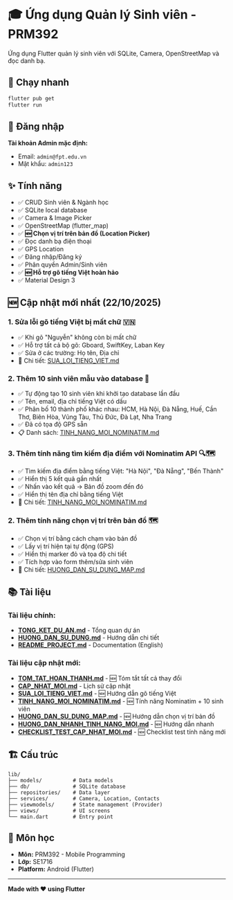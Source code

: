 # 🎓 Ứng dụng Quản lý Sinh viên - PRM392

Ứng dụng Flutter quản lý sinh viên với SQLite, Camera, OpenStreetMap và đọc danh bạ.

## 🚀 Chạy nhanh

```bash
flutter pub get
flutter run
```

## 🔑 Đăng nhập

**Tài khoản Admin mặc định:**
- Email: `admin@fpt.edu.vn`
- Mật khẩu: `admin123`

## ✨ Tính năng

- ✅ CRUD Sinh viên & Ngành học
- ✅ SQLite local database
- ✅ Camera & Image Picker
- ✅ OpenStreetMap (flutter_map)
- ✅ **🆕 Chọn vị trí trên bản đồ (Location Picker)**
- ✅ Đọc danh bạ điện thoại
- ✅ GPS Location
- ✅ Đăng nhập/Đăng ký
- ✅ Phân quyền Admin/Sinh viên
- ✅ **🆕 Hỗ trợ gõ tiếng Việt hoàn hảo**
- ✅ Material Design 3

## 🆕 Cập nhật mới nhất (22/10/2025)

### **1. Sửa lỗi gõ tiếng Việt bị mất chữ** 🇻🇳
- ✅ Khi gõ "Nguyễn" không còn bị mất chữ
- ✅ Hỗ trợ tất cả bộ gõ: Gboard, SwiftKey, Laban Key
- ✅ Sửa ở các trường: Họ tên, Địa chỉ
- 📖 Chi tiết: [SUA_LOI_TIENG_VIET.md](SUA_LOI_TIENG_VIET.md)

### **2. Thêm 10 sinh viên mẫu vào database** 👥
- ✅ Tự động tạo 10 sinh viên khi khởi tạo database lần đầu
- ✅ Tên, email, địa chỉ tiếng Việt có dấu
- ✅ Phân bố 10 thành phố khác nhau: HCM, Hà Nội, Đà Nẵng, Huế, Cần Thơ, Biên Hòa, Vũng Tàu, Thủ Đức, Đà Lạt, Nha Trang
- ✅ Đã có tọa độ GPS sẵn
- 📋 Danh sách: [TINH_NANG_MOI_NOMINATIM.md](TINH_NANG_MOI_NOMINATIM.md)

### **3. Thêm tính năng tìm kiếm địa điểm với Nominatim API** 🔍🗺️
- ✅ Tìm kiếm địa điểm bằng tiếng Việt: "Hà Nội", "Đà Nẵng", "Bến Thành"
- ✅ Hiển thị 5 kết quả gần nhất
- ✅ Nhấn vào kết quả → Bản đồ zoom đến đó
- ✅ Hiển thị tên địa chỉ bằng tiếng Việt
- 📖 Chi tiết: [TINH_NANG_MOI_NOMINATIM.md](TINH_NANG_MOI_NOMINATIM.md)

### **2. Thêm tính năng chọn vị trí trên bản đồ** 🗺️
- ✅ Chọn vị trí bằng cách chạm vào bản đồ
- ✅ Lấy vị trí hiện tại tự động (GPS)
- ✅ Hiển thị marker đỏ và tọa độ chi tiết
- ✅ Tích hợp vào form thêm/sửa sinh viên
- 📖 Chi tiết: [HUONG_DAN_SU_DUNG_MAP.md](HUONG_DAN_SU_DUNG_MAP.md)

## 📚 Tài liệu

### **Tài liệu chính:**
- **[TONG_KET_DU_AN.md](TONG_KET_DU_AN.md)** - Tổng quan dự án
- **[HUONG_DAN_SU_DUNG.md](HUONG_DAN_SU_DUNG.md)** - Hướng dẫn chi tiết
- **[README_PROJECT.md](README_PROJECT.md)** - Documentation (English)

### **Tài liệu cập nhật mới:**
- **[TOM_TAT_HOAN_THANH.md](TOM_TAT_HOAN_THANH.md)** - 🆕 Tóm tắt tất cả thay đổi
- **[CAP_NHAT_MOI.md](CAP_NHAT_MOI.md)** - Lịch sử cập nhật
- **[SUA_LOI_TIENG_VIET.md](SUA_LOI_TIENG_VIET.md)** - 🆕 Hướng dẫn gõ tiếng Việt
- **[TINH_NANG_MOI_NOMINATIM.md](TINH_NANG_MOI_NOMINATIM.md)** - 🆕 Tính năng Nominatim + 10 sinh viên
- **[HUONG_DAN_SU_DUNG_MAP.md](HUONG_DAN_SU_DUNG_MAP.md)** - 🆕 Hướng dẫn chọn vị trí bản đồ
- **[HUONG_DAN_NHANH_TINH_NANG_MOI.md](HUONG_DAN_NHANH_TINH_NANG_MOI.md)** - 🆕 Hướng dẫn nhanh
- **[CHECKLIST_TEST_CAP_NHAT_MOI.md](CHECKLIST_TEST_CAP_NHAT_MOI.md)** - 🆕 Checklist test tính năng mới

## 🏗️ Cấu trúc

```
lib/
├── models/          # Data models
├── db/              # SQLite database
├── repositories/    # Data layer
├── services/        # Camera, Location, Contacts
├── viewmodels/      # State management (Provider)
├── views/           # UI screens
└── main.dart        # Entry point
```

## 📱 Môn học

- **Môn:** PRM392 - Mobile Programming
- **Lớp:** SE1716
- **Platform:** Android (Flutter)

---

**Made with ❤️ using Flutter**
